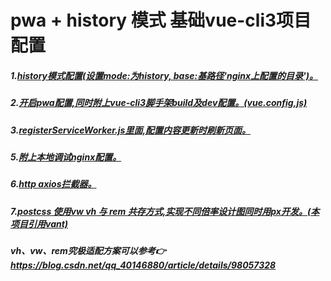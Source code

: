 <!--
 * @Author: yaodongyi
 * @Date: 2019-08-24 14:46:54
 * @Description: 基础vue-cli3项目配置
 -->

# pwa + history 模式 基础vue-cli3项目配置

##### 1.[history模式配置(设置mode:为history, base:基路径'nginx上配置的目录')。](./src/router.js)
##### 2.[开启pwa配置,同时附上vue-cli3脚手架build及dev配置。(vue.config,js)](./vue.config.js)
##### 3.[registerServiceWorker.js里面,配置内容更新时刷新页面。](./src/registerServiceWorker.js)
##### 5.[附上本地调试nginx配置。](./nginx.conf)

##### 6.[http axios拦截器。](./src/utils/http.js)
##### 7.[postcss 使用vw vh 与 rem 共存方式,实现不同倍率设计图同时用px开发。(本项目引用vant)](./postcss.congif.js)
##### vh、vw、rem究极适配方案可以参考👉 https://blog.csdn.net/qq_40146880/article/details/98057328
